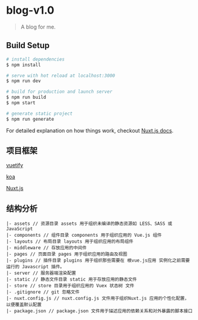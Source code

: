 # blog-v1.0

> A blog for me.

## Build Setup

``` bash
# install dependencies
$ npm install

# serve with hot reload at localhost:3000
$ npm run dev

# build for production and launch server
$ npm run build
$ npm start

# generate static project
$ npm run generate
```

For detailed explanation on how things work, checkout [Nuxt.js docs](https://nuxtjs.org).

## 项目框架

[vuetify](https://github.com/vuetifyjs/vuetify)

[koa](https://github.com/koajs/koa)

[Nuxt.js](https://github.com/nuxt/nuxt.js)

## 结构分析
```
|- assets // 资源目录 assets 用于组织未编译的静态资源如 LESS、SASS 或 JavaScript
|- components // 组件目录 components 用于组织应用的 Vue.js 组件
|- layouts // 布局目录 layouts 用于组织应用的布局组件
|- middleware // 存放应用的中间件
|- pages // 页面目录 pages 用于组织应用的路由及视图
|- plugins // 插件目录 plugins 用于组织那些需要在 根vue.js应用 实例化之前需要运行的 Javascript 插件。
|- server // 服务器端渲染配置
|- static // 静态文件目录 static 用于存放应用的静态文件
|- store // store 目录用于组织应用的 Vuex 状态树 文件
|- .gitignore // git 忽略文件
|- nuxt.config.js // nuxt.config.js 文件用于组织Nuxt.js 应用的个性化配置，以便覆盖默认配置
|- package.json // package.json 文件用于描述应用的依赖关系和对外暴露的脚本接口
```